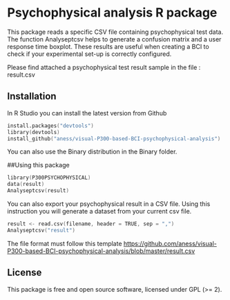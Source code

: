 # Psychophysical analysis R package
This package reads a specific CSV file containing psychophysical test data. The function Analyseptcsv helps to generate a confusion matrix and a user response time boxplot. These results are useful when creating a BCI to check if your experimental set-up is correctly configured.

Please find attached a psychophysical test result sample in the file : result.csv

## Installation

In R Studio you can install the latest version from Github

```s
install.packages("devtools")
library(devtools)
install_github("aness/visual-P300-based-BCI-psychophysical-analysis") 
```
You can also use the Binary distribution in the Binary folder.

##Using this package

```s
library(P300PSYCHOPHYSICAL) 
data(result)
Analyseptcsv(result)
```
You can also export your psychophysical result in a CSV file. Using this instruction you will generate a dataset from your current csv file.  
```s
result <- read.csv(filename, header = TRUE, sep = ",")
Analyseptcsv("result")
```
The file format must follow this template  https://github.com/aness/visual-P300-based-BCI-psychophysical-analysis/blob/master/result.csv

## License

This package is free and open source software, licensed under GPL (>= 2).
